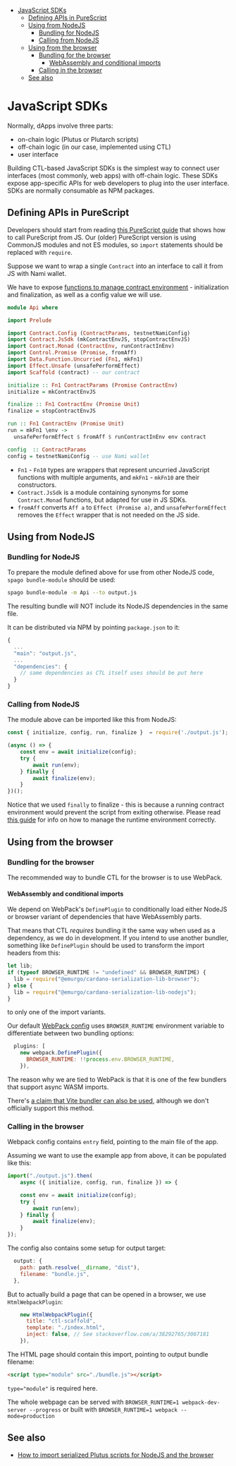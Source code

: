 <!-- START doctoc generated TOC please keep comment here to allow auto update -->
<!-- DON'T EDIT THIS SECTION, INSTEAD RE-RUN doctoc TO UPDATE -->

- [JavaScript SDKs](#javascript-sdks)
  - [Defining APIs in PureScript](#defining-apis-in-purescript)
  - [Using from NodeJS](#using-from-nodejs)
    - [Bundling for NodeJS](#bundling-for-nodejs)
    - [Calling from NodeJS](#calling-from-nodejs)
  - [Using from the browser](#using-from-the-browser)
    - [Bundling for the browser](#bundling-for-the-browser)
      - [WebAssembly and conditional imports](#webassembly-and-conditional-imports)
    - [Calling in the browser](#calling-in-the-browser)
  - [See also](#see-also)

<!-- END doctoc generated TOC please keep comment here to allow auto update -->

# JavaScript SDKs

Normally, dApps involve three parts:

- on-chain logic (Plutus or Plutarch scripts)
- off-chain logic (in our case, implemented using CTL)
- user interface

Building CTL-based JavaScript SDKs is the simplest way to connect user interfaces (most commonly, web apps) with off-chain logic. These SDKs expose app-specific APIs for web developers to plug into the user interface. SDKs are normally consumable as NPM packages.

## Defining APIs in PureScript

Developers should start from reading [this PureScript guide](https://book.purescript.org/chapter10.html#calling-purescript-from-javascript) that shows how to call PureScript from JS. Our (older) PureScript version is using CommonJS modules and not ES modules, so `import` statements should be replaced with `require`.

Suppose we want to wrap a single `Contract` into an interface to call it from JS with Nami wallet.

We have to expose [functions to manage contract environment](./contract-environment.md) - initialization and finalization, as well as a config value we will use.

```purescript
module Api where

import Prelude

import Contract.Config (ContractParams, testnetNamiConfig)
import Contract.JsSdk (mkContractEnvJS, stopContractEnvJS)
import Contract.Monad (ContractEnv, runContractInEnv)
import Control.Promise (Promise, fromAff)
import Data.Function.Uncurried (Fn1, mkFn1)
import Effect.Unsafe (unsafePerformEffect)
import Scaffold (contract) -- our contract

initialize :: Fn1 ContractParams (Promise ContractEnv)
initialize = mkContractEnvJS

finalize :: Fn1 ContractEnv (Promise Unit)
finalize = stopContractEnvJS

run :: Fn1 ContractEnv (Promise Unit)
run = mkFn1 \env ->
  unsafePerformEffect $ fromAff $ runContractInEnv env contract

config  :: ContractParams
config = testnetNamiConfig -- use Nami wallet
```

- `Fn1` - `Fn10` types are wrappers that represent uncurried JavaScript functions with multiple arguments, and `mkFn1` - `mkFn10` are their constructors.
- `Contract.JsSdk` is a module containing synonyms for some `Contract.Monad` functions, but adapted for use in JS SDKs.
- `fromAff` converts `Aff a` to `Effect (Promise a)`, and `unsafePerformEffect` removes the `Effect` wrapper that is not needed on the JS side.

## Using from NodeJS

### Bundling for NodeJS

To prepare the module defined above for use from other NodeJS code, `spago bundle-module` should be used:

```bash
spago bundle-module -m Api --to output.js
```

The resulting bundle will NOT include its NodeJS dependencies in the same file.

It can be distributed via NPM by pointing `package.json` to it:

```js
{
  ...
  "main": "output.js",
  ...
  "dependencies": {
    // same dependencies as CTL itself uses should be put here
  }
}
```

### Calling from NodeJS

The module above can be imported like this from NodeJS:

```javascript
const { initialize, config, run, finalize }  = require('./output.js');

(async () => {
    const env = await initialize(config);
    try {
        await run(env);
    } finally {
        await finalize(env);
    }
})();
```

Notice that we used `finally` to finalize - this is because a running contract environment would prevent the script from exiting otherwise. Please read [this guide](./contract-environment.md) for info on how to manage the runtime environment correctly.

## Using from the browser

### Bundling for the browser

The recommended way to bundle CTL for the browser is to use WebPack.

#### WebAssembly and conditional imports

We depend on WebPack's `DefinePlugin` to conditionally load either NodeJS or browser variant of dependencies that have WebAssembly parts.

That means that CTL _requires_ bundling it the same way when used as a dependency, as we do in development. If you intend to use another bundler, something like `DefinePlugin` should be used to transform the import headers from this:

```javascript
let lib;
if (typeof BROWSER_RUNTIME != "undefined" && BROWSER_RUNTIME) {
  lib = require("@emurgo/cardano-serialization-lib-browser");
} else {
  lib = require("@emurgo/cardano-serialization-lib-nodejs");
}
```

to only one of the import variants.

Our default [WebPack config](../webpack.config.js) uses `BROWSER_RUNTIME` environment variable to differentiate between two bundling options:

```js
  plugins: [
    new webpack.DefinePlugin({
      BROWSER_RUNTIME: !!process.env.BROWSER_RUNTIME,
    }),
```

The reason why we are tied to WebPack is that it is one of the few bundlers that support async WASM imports.

There's [a claim that Vite bundler can also be used](https://github.com/Plutonomicon/cardano-transaction-lib/issues/79#issuecomment-1257036068), although we don't officially support this method.

### Calling in the browser

Webpack config contains `entry` field, pointing to the main file of the app.

Assuming we want to use the example app from above, it can be populated like this:

```js
import("./output.js").then(
    async ({ initialize, config, run, finalize }) => {

    const env = await initialize(config);
    try {
        await run(env);
    } finally {
        await finalize(env);
    }
});
```

The config also contains some setup for output target:

```js
  output: {
    path: path.resolve(__dirname, "dist"),
    filename: "bundle.js",
  },
```

But to actually build a page that can be opened in a browser, we use `HtmlWebpackPlugin`:

```js
    new HtmlWebpackPlugin({
      title: "ctl-scaffold",
      template: "./index.html",
      inject: false, // See stackoverflow.com/a/38292765/3067181
    }),
```

The HTML page should contain this import, pointing to output bundle filename:

```html
<script type="module" src="./bundle.js"></script>
```

`type="module"` is required here.

The whole webpage can be served with `BROWSER_RUNTIME=1 webpack-dev-server --progress` or built with `BROWSER_RUNTIME=1 webpack --mode=production`

## See also

- [How to import serialized Plutus scripts for NodeJS and the browser](./importing-scripts.md)
